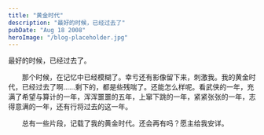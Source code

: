 ```yaml
---
title: "黄金时代"
description: "最好的时候，已经过去了"
pubDate: "Aug 18 2008"
heroImage: "/blog-placeholder.jpg"
---
```

最好的时候，已经过去了。

　　那个时候，在记忆中已经模糊了。幸亏还有影像留下来，刺激我。我的黄金时代，已经过去了啊……剩下的，都是些残喘了。还能怎么样呢。看武侠的一年，充满了希望与算计的一年，浑浑噩噩的五年，上窜下跳的一年，紧紧张张的一年，志得意满的一年，还有行将过去的这一年。

　　总有一些片段，记载了我的黄金时代。还会再有吗？愿主给我安详。
